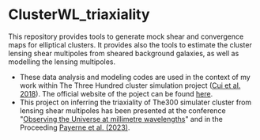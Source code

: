 # ClusterWL_triaxiality

This repository provides tools to generate mock shear and convergence maps for elliptical clusters. It provides also the tools to estimate the cluster lensing shear multipoles from sheared background galaxies, as well as modelling the lensing multipoles. 

- These data analysis and modeling codes are used in the context of my work within The Three Hundred cluster simulation project ([Cui et al. 2018](http://ui.adsabs.harvard.edu/abs/2018MNRAS.480.2898C/abstract)). The official website of the poject can be found [here](https://weiguangcui.github.io/the300/).
- This project on inferring the triaxiality of The300 simulater cluster from lensing shear multipoles has been presented at the conference "[Observing the Universe at millimetre wavelengths](https://lpsc-indico.in2p3.fr/event/2859/contributions/6402/)" and in the Proceeding [Payerne et al. (2023)](https://www.epj-conferences.org/articles/epjconf/abs/2024/03/epjconf_mmUniverse2023_00039/epjconf_mmUniverse2023_00039.html).